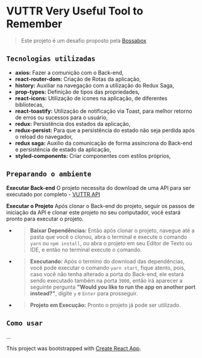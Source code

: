 # VUTTR Very Useful Tool to Remember

> Este projeto é um desafio proposto pela [Bossabox](https://bossabox.com/para-empresas)

## `Tecnologias utilizadas`
- __axios:__ Fazer a comunição com o Back-end,
- __react-router-dom:__ Criação de Rotas da aplicação,
- __history:__ Auxiliar na navegação com a utilização do Redux Saga,
- __prop-types:__ Definição de tipos das propriedades,
- __react-icons:__ Utilização de icones na aplicação, de diferentes bibliotecas,
- __react-toastify:__ Utilização de notificação via Toast, para melhor retorno de erros ou sucessos para o usuário,
- __redux:__ Persistência dos estados da aplicação,
- __redux-persist:__ Para que a persistência do estado não seja perdida após o reload do navegador,
- __redux saga:__ Auxilio da comunicação de forma assíncrona do Back-end e persistência de estado da aplicação,
- __styled-components:__ Criar componentes com estilos próprios,

## `Preparando o ambiente`

  **Executar Back-end**
  O projeto necessita do download de uma API para ser executado por completo - [VUTTR API](https://github.com/Wellios/VUTTR-API)

  **Executar o Projeto**
  Após clonar o Back-end do projeto, seguir os passos de iniciação da API e clonar este projeto no seu computador, você estará pronto     para executar o projeto.

  - > **Baixar Dependências:**
  Então após clonar o projeto, navegue até a pasta que você o clonou, abra o terminal e execute o comando `yarn` ou `npm install`, ou     abra o projeto em seu Editor de Texto ou IDE, e então no terminal execute o comando.

  - > **Executando:**
  Após o termino do download das dependências, você pode executar o comando `yarn start`, fique atento, pois, caso você não tenha         alterado a porta do Back-end, ele estará sendo executado também na porta `3000`, então irá aparecer a seguinte pergunta __"Would you     like to run the app on another port instead?"__, digite `y` e `Enter` para prosseguir.

  - > **Projeto em Execução:**
   Pronto o projeto já pode ser utilizado.

## `Como usar`
...

This project was bootstrapped with [Create React App](https://github.com/facebook/create-react-app).
